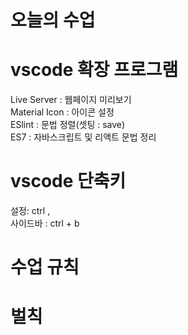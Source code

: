 # 오늘의 수업

# vscode 확장 프로그램
Live Server : 웹페이지 미리보기   
Material Icon : 아이콘 설정   
ESlint : 문법 정렬(셋팅 : save)   
ES7 : 자바스크립트 및 리액트 문법 정리   
# vscode 단축키
설정: ctrl ,   
사이드바 : ctrl + b   
# 수업 규칙

# 벌칙
